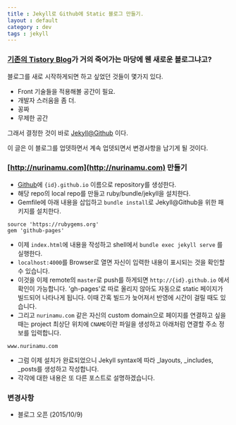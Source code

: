 ```yaml
---
title : Jekyll로 Github에 Static 블로그 만들기.
layout : default
category : dev
tags : jekyll
---
```

### [기존의 Tistory Blog](http://nurinamu.tistory.com)가 거의 죽어가는 마당에 웬 새로운 블로그냐고?

블로그를 새로 시작하게되면 하고 싶었던 것들이 몇가지 있다.

- Front 기술들을 적용해볼 공간이 필요.
- 개발자 스러움을 좀 더.
- 꽁짜
- 무제한 공간

그래서 결정한 것이 바로 [Jekyll@Github](http://jekyllrb.com/docs/github-pages/) 이다.

이 글은 이 블로그를 업뎃하면서 계속 업뎃되면서 변경사항을 남기게 될 것이다.

### [http://nurinamu.com](http://nurinamu.com) 만들기
- [Github](http://github.com)에 `{id}.github.io` 이름으로 repository를 생성한다.
- 해당 repo의 local repo를 만들고 ruby/bundle/jekyll을 설치한다.
- Gemfile에 아래 내용을 삽입하고 `bundle install`로 Jekyll@Github을 위한 패키지를 설치한다.


```
source 'https://rubygems.org'
gem 'github-pages'
```

- 이제 `index.html`에 내용을 작성하고 shell에서 `bundle exec jekyll serve` 를 실행한다.
- `localhost:4000`를 Browser로 열면 자신이 입력한 내용이 표시되는 것을 확인할 수 있습니다.
- 이것을 이제 remote의 `master`로 push를 하게되면 `http://{id}.github.io` 에서 확인이 가능합니다. 'gh-pages'로 따로 올리지 않아도 자동으로 static 페이지가 빌드되어 나타나게 됩니다. 이때 간혹 빌드가 늦어져서 반영에 시간이 걸릴 때도 있습니다.
- 그리고 `nurinamu.com` 같은 자신의 custom domain으로 페이지를 연결하고 싶을 때는 project 최상단 위치에 `CNAME`이란 파일을 생성하고 아래처럼 연결할 주소 정보를 입력합니다.

```
www.nurinamu.com
```

- 그럼 이제 설치가 완료되었으니 Jekyll syntax에 따라 _layouts, _includes, _posts를 생성하고 작성합니다.
- 각각에 대한 내용은 또 다른 포스트로 설명하겠습니다.

### 변경사항
 - 블로그 오픈 (2015/10/9)
